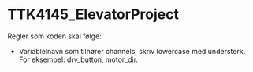 # TTK4145_ElevatorProject

Regler som koden skal følge:

* Variablelnavn som tilhører channels, skriv lowercase med understerk. For eksempel: drv_button, motor_dir.
